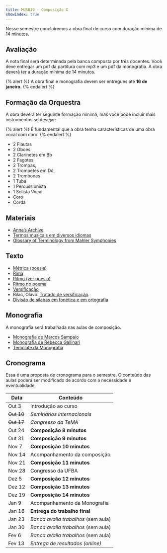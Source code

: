 ```yaml
---
title: MUSB19 - Composição X
showindex: true
---
```


Nesse semestre concluiremos a obra final de curso com duração mínima de 14
minutos.

## Avaliação

A nota final será determinada pela banca composta por três docentes. Você deve
entregar um pdf da partitura com mp3 e um pdf da monografia. A obra deverá ter a
duração mínima de 14 minutos.

{% alert %}
A obra final e monografia devem ser entregues até <b>16 de janeiro.</b>
{% endalert %}

## Formação da Orquestra

A obra deverá ter seguinte formação mínima, mas você pode incluir mais
instrumentos se desejar:

{% alert %}
É fundamental que a obra tenha características de uma obra vocal com coro.
{% endalert %}

- 2 Flautas
- 2 Oboes
- 2 Clarinetes em Bb
- 2 Fagotes
- 2 Trompas,
- 2 Trompetes em Dó,
- 2 Trombones
- 1 Tuba
- 1 Percussionista
- 1 Solista Vocal
- Coro
- Corda

## Materiais

- [Anna’s Archive](https://annas-archive.org)
- [Termos musicais em diversos idiomas](https://web.library.yale.edu/cataloging/music/instname)
- [Glossary of Terminology from Mahler Symphonies](https://www.orchestralibrary.com/reftables/mahler2gloss.html)

## Texto

- [Métrica (poesia)](http://pt.wikipedia.org/wiki/Métrica_(poesia))
- [Rima](http://pt.wikipedia.org/wiki/Rima)
- [Ritmo (ver poesia)](http://pt.wikipedia.org/wiki/Ritmo)
- [Ritmo no poema](http://pt.wikipedia.org/wiki/Ritmo_no_poema)
- [Versificação](http://pt.wikipedia.org/wiki/Versificação)
- Bilac, Olavo. [Tratado de versificação](https://digital.bbm.usp.br/handle/bbm/4711).
- [Divisão de sílabas em fonética e em ortografia](http://www.academia.org.br/artigos/divisao-de-silabas-em-fonetica-e-em-ortografia)


## Monografia

A monografia será trabalhada nas aulas de composição.

- [Monografia de Marcos Sampaio][1]
- [Monografia de Rebecca Gallinari][2]
- [Template da Monografia][3]

[1]: https://docs.pkroger.com/Monografia%20Marcos.pdf
[2]: https://docs.pkroger.com/Monografia%20Rebecca.pdf
[3]: https://docs.pkroger.com/Modelo%20Monografia.docx


## Cronograma

Essa é uma proposta de cronograma para o semestre. O conteúdo das aulas poderá
ser modificado de acordo com a necessidade e eventualidade.

| Data       | Conteúdo                            |
|------------|-------------------------------------|
| Out 3      | Introdução ao curso                 |
| ~~Out 10~~ | *Seminários internacionais*         |
| ~~Out 17~~ | *Congresso da TeMA*                 |
| Out 24     | **Composição 8 minutos**            |
| Out 31     | **Composição 9 minutos**            |
| Nov 7      | **Composição 10 minutos**           |
| Nov 14     | Acompanhamento da composição        |
| Nov 21     | **Composição 11 minutos**           |
| Nov 28     | Congresso da UFBA                   |
| Dez 5      | **Composição 12 minutos**           |
| Dez 12     | **Composição 13 minutos**           |
| Dez 19     | **Composição 14 minutos**           |
| Jan 9      | Acompanhamento da Monografia        |
| Jan 16     | **Entrega do trabalho final**       |
| Jan 23     | *Banca avalia trabalhos* (sem aula) |
| Jan 30     | *Banca avalia trabalhos* (sem aula) |
| Fev 6      | *Banca avalia trabalhos* (sem aula) |
| Fev 13     | *Entrega de resultados (online)*    |

